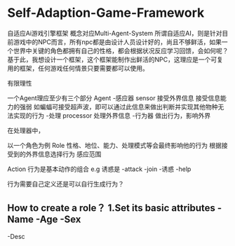# Self-Adaption-Game-Framework
自适应Ai游戏引擎框架
概念对应Multi-Agent-System
所谓自适应AI，则是针对目前游戏中的NPC而言，所有npc都是由设计人员设计好的，尚且不够鲜活，如果一个世界中关键的角色都拥有自己的性格，都会根据状况反应学习回馈，会如何呢？基于此，我想设计一个框架，这个框架能制作出鲜活的NPC，这理应是一个可复用的框架，任何游戏任何情景只要需要都可以使用。

有限理性

一个Agent理应至少有三个部分
Agent
-感应器 sensor 接受外界信息
接受信息能力的强弱
如蝙蝠可接受超声波，即可以通过此信息来做出判断并实现其他物种无法实现的行为
-处理 processor 处理外界信息
-行为器         做出行为，影响外界

在处理器中，
















以一个角色为例
Role
性格、地位、能力、处理模式等会最终影响他的行为
根据接受到的外界信息选择行为
感应范围


Action
行为是基本动作的组合
e.g 诱惑是
-attack
-join
-诱惑
-help

行为需要自己定义还是可以自行生成行为？



How to create a role？
1.Set its basic attributes
-Name
-Age
-Sex
-
-Desc
